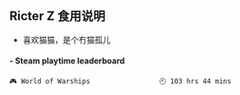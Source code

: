 ## Ricter Z 食用说明
- 喜欢猫猫，是个冇猫孤儿

<!-- steam-box start -->
#### - Steam playtime leaderboard
```text
🎮 World of Warships                 🕘 103 hrs 44 mins
```
<!-- Powered by https://github.com/YouEclipse/steam-box . -->
<!-- steam-box end -->
